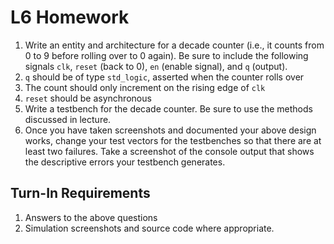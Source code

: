# L6 Homework

1. Write an entity and architecture for a decade counter (i.e., it counts from 0 to 9 before rolling over to 0 again).  Be sure to include the following signals `clk`, `reset` (back to 0), `en` (enable signal), and `q` (output).
  1. `q` should be of type `std_logic`, asserted when the counter rolls over
  2. The count should only increment on the rising edge of `clk` 
  3. `reset` should be asynchronous
2. Write a testbench for the decade counter.  Be sure to use the methods discussed in lecture.
3. Once you have taken screenshots and documented your above design works, change your test vectors for the testbenches so that there are at least two failures.  Take a screenshot of the console output that shows the descriptive errors your testbench generates.

## Turn-In Requirements

1. Answers to the above questions
2. Simulation screenshots and source code where appropriate.
